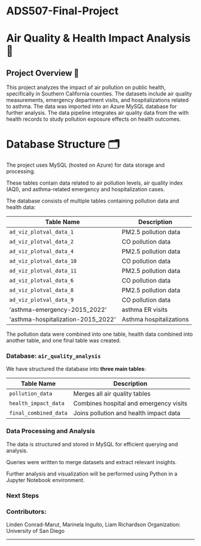 # ADS507-Final-Project

# Air Quality & Health Impact Analysis 🚀

## Project Overview 📌
This project analyzes the impact of air pollution on public health, specifically in Southern California counties. The datasets include air quality measurements, emergency department visits, and hospitalizations related to asthma. The data was imported into an Azure MySQL database for further analysis.  The data pipeline integrates air quality data from the <website> with health records to study pollution exposure effects on health outcomes.

# Database Structure 🗂️
The project uses MySQL (hosted on Azure) for data storage and processing.

These tables contain data related to air pollution levels, air quality index (AQI), and asthma-related emergency and hospitalization cases.

The database consists of multiple tables containing pollution data and health data:

| Table Name                          | Description             |
|-------------------------------------|-------------------------|
| `ad_viz_plotval_data_1`             | PM2.5 pollution data    |
| `ad_viz_plotval_data_2`             | CO pollution data       |
| `ad_viz_plotval_data_4`             | PM2.5 pollution data    |
| `ad_viz_plotval_data_10`            | CO pollution data       |
| `ad_viz_plotval_data_11`    	      | PM2.5 pollution data    |
| `ad_viz_plotval_data_6`             | CO pollution data       |
| `ad_viz_plotval_data_8`             | PM2.5 pollution data    |
| `ad_viz_plotval_data_9`             | CO pollution data       |
| 'asthma-emergency-2015_2022'        | asthma ER visits        |
| 'asthma-hospitalization-2015_2022'  | Asthma hospitalizations |

The pollution data were combined into one table, health data combined into another table, and one final table was created.


### Database: `air_quality_analysis`
We have structured the database into **three main tables**:

| Table Name               | Description |
|--------------------------|-------------|
| `pollution_data`         | Merges all air quality tables |
| `health_impact_data`     | Combines hospital and emergency visits |
| `final_combined_data`    | Joins pollution and health impact data |



### Data Processing and Analysis

The data is structured and stored in MySQL for efficient querying and analysis.

Queries were written to merge datasets and extract relevant insights.

Further analysis and visualization will be performed using Python in a Jupyter Notebook environment.



### Next Steps





### Contributors:
Linden Conrad-Marut, Marinela Inguito, Liam Richardson
Organization: University of San Diego

---
